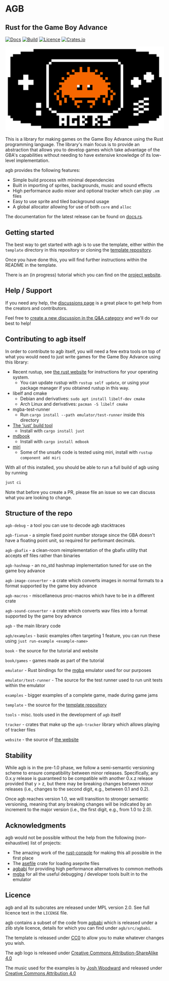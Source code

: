 # AGB

## Rust for the Game Boy Advance

[![Docs](https://docs.rs/agb/badge.svg)](https://docs.rs/agb/latest/agb)
[![Build](https://github.com/agbrs/agb/actions/workflows/build-and-test.yml/badge.svg?branch=master)](https://github.com/agbrs/agb/actions/workflows/build-and-test.yml)
[![Licence](https://img.shields.io/crates/l/agb)](https://www.mozilla.org/en-US/MPL/2.0/)
[![Crates.io](https://img.shields.io/crates/v/agb)](https://crates.io/crates/agb)

![AGB logo](.github/logo.png)

This is a library for making games on the Game Boy Advance using the Rust
programming language. The library's main focus is to provide an abstraction
that allows you to develop games which take advantage of the GBA's capabilities
without needing to have extensive knowledge of its low-level implementation.

agb provides the following features:

- Simple build process with minimal dependencies
- Built in importing of sprites, backgrounds, music and sound effects
- High performance audio mixer and optional tracker which can play `.xm` files
- Easy to use sprite and tiled background usage
- A global allocator allowing for use of both `core` and `alloc`

The documentation for the latest release can be found on
[docs.rs](https://docs.rs/agb/latest/agb/).

## Getting started

The best way to get started with agb is to use the template, either within the
`template` directory in this repository or cloning the [template repository](https://github.com/agbrs/template).

Once you have done this, you will find further instructions within the README in the template.

There is an (in progress) tutorial which you can find on the [project website](https://agbrs.dev/).

## Help / Support

If you need any help, the [discussions page](https://github.com/agbrs/agb/discussions)
is a great place to get help from the creators and contributors.

Feel free to [create a new discussion in the Q&A category](https://github.com/agbrs/agb/discussions/new?category=Q-A) and we'll do our best to help!

## Contributing to agb itself

In order to contribute to agb itself, you will need a few extra tools on top of what you would need
to just write games for the Game Boy Advance using this library:

- Recent rustup, see [the rust website](https://www.rust-lang.org/tools/install)
  for instructions for your operating system.
  - You can update rustup with `rustup self update`, or using your package manager
    if you obtained rustup in this way.
- libelf and cmake
  - Debian and derivatives: `sudo apt install libelf-dev cmake`
  - Arch Linux and derivatives: `pacman -S libelf cmake`
- mgba-test-runner
  - Run `cargo install --path emulator/test-runner` inside this directory
- [The 'just' build tool](https://github.com/casey/just)
  - Install with `cargo install just`
- [mdbook](https://rust-lang.github.io/mdBook/index.html)
  - Install with `cargo install mdbook`
- [miri](https://github.com/rust-lang/miri)
  - Some of the unsafe code is tested using miri, install with `rustup component add miri`

With all of this installed, you should be able to run a full build of agb using by running

```sh
just ci
```

Note that before you create a PR, please file an issue so we can discuss what you are looking to change.

## Structure of the repo

`agb-debug` - a tool you can use to decode agb stacktraces

`agb-fixnum` - a simple fixed point number storage since the GBA doesn't have a floating point unit, so required
for performant decimals.

`agb-gbafix` - a clean-room reimplementation of the gbafix utility that accepts elf files rather than binaries

`agb-hashmap` - an no_std hashmap implementation tuned for use on the game boy advance

`agb-image-converter` - a crate which converts images in normal formats to a format supported by the game boy advance

`agb-macros` - miscellaneous proc-macros which have to be in a different crate

`agb-sound-converter` - a crate which converts wav files into a format supported by the game boy advance

`agb` - the main library code

`agb/examples` - basic examples often targeting 1 feature, you can run these using `just run-example <example-name>`

`book` - the source for the tutorial and website

`book/games` - games made as part of the tutorial

`emulator` - Rust bindings for the [mgba](https://mgba.io) emulator used for our purposes

`emulator/test-runner` - The source for the test runner used to run unit tests within the emulator

`examples` - bigger examples of a complete game, made during game jams

`template` - the source for the [template repository](https://github.com/agbrs/template)

`tools` - misc. tools used in the development of `agb` itself

`tracker` - crates that make up the `agb-tracker` library which allows playing of tracker files

`website` - the source of [the website](https://agbrs.dev)

## Stability

While agb is in the pre-1.0 phase, we follow a semi-semantic versioning scheme to ensure compatibility between minor releases.
Specifically, any 0.x.y release is guaranteed to be compatible with another 0.x.z release provided that y > z, but there may be breaking changes between minor releases (i.e., changes to the second digit, e.g., between 0.1 and 0.2).

Once agb reaches version 1.0, we will transition to stronger semantic versioning, meaning that any breaking changes will be indicated by an increment to the major version (i.e., the first digit, e.g., from 1.0 to 2.0).

## Acknowledgments

agb would not be possible without the help from the following (non-exhaustive) list of projects:

- The amazing work of the [rust-console](https://github.com/rust-console) for making this all possible in the first place
- The [asefile](https://crates.io/crates/asefile) crate for loading aseprite files
- [agbabi](https://github.com/felixjones/agbabi) for providing high performance alternatives to common methods
- [mgba](https://mgba.io) for all the useful debugging / developer tools built in to the emulator

## Licence

agb and all its subcrates are released under MPL version 2.0. See full licence text in the `LICENSE` file.

agb contains a subset of the code from [agbabi](https://github.com/felixjones/agbabi) which is released under a zlib style licence,
details for which you can find under `agb/src/agbabi`.

The template is released under [CC0](https://creativecommons.org/share-your-work/public-domain/cc0/) to allow you to make whatever
changes you wish.

The agb logo is released under [Creative Commons Attribution-ShareAlike 4.0](http://creativecommons.org/licenses/by-sa/4.0/)

The music used for the examples is by [Josh Woodward](https://www.joshwoodward.com) and released under [Creative Commons Attribution 4.0](https://creativecommons.org/licenses/by/4.0/)
